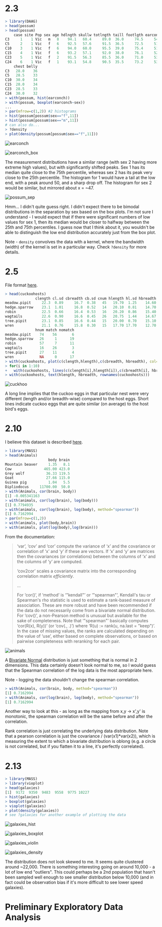 # 2.3

```R
> library(DAAG)
> head(possum)
> head(possum)
    case site Pop sex age hdlngth skullw totlngth taill footlgth earconch  eye
C3     1    1 Vic   m   8    94.1   60.4     89.0  36.0     74.5     54.5 15.2
C5     2    1 Vic   f   6    92.5   57.6     91.5  36.5     72.5     51.2 16.0
C10    3    1 Vic   f   6    94.0   60.0     95.5  39.0     75.4     51.9 15.5
C15    4    1 Vic   f   6    93.2   57.1     92.0  38.0     76.1     52.2 15.2
C23    5    1 Vic   f   2    91.5   56.3     85.5  36.0     71.0     53.2 15.1
C24    6    1 Vic   f   1    93.1   54.8     90.5  35.5     73.2     53.6 14.2
    chest belly
C3   28.0    36
C5   28.5    33
C10  30.0    34
C15  28.0    34
C23  28.5    33
C24  30.0    32
> with(possum, hist(earconch))
> with(possum, boxplot(earconch~sex))
...
> par(mfrow=c(1,2)) #2 histograms
> hist(possum[possum$sex=="f",11])
> hist(possum[possum$sex=="m",11])
# can also do...
> ?density
> plot(density(possum[possum$sex=="f",11]))
```

![earconch](earconch.png)

![earconch_box](earconch_box.png)

The measurement distributions have a similar range (with sex 2 having more extreme high values), but with significantly shifted peaks. Sex 1 has its median quite close to the 75th percentile, whereas sex 2 has its peak very close to the 25th percentile. The histogram for 1 would have a tail at the low end, with a peak around 50, and a sharp drop off. The histogram for sex 2 would be similar, but mirrored about x = ~47.

![possum_sep](possum_sep.png)

Hmm... I didn't quite guess right. I didn't expect there to be bimodal distributions in the separation by sex based on the box plots. I'm not sure I understand - I would expect that if there were significant numbers of low values for sex 1, then its median would be closer to halfway between the 25th and 75th percentiles. I guess now that I think about it, you wouldn't be able to distinguish the low end distribution accurately just from the box plot.

Note - `density` convolves the data with a kernel, where the bandwidth (width) of the kernel is set in a particular way. Check `?density` for more details.

# 2.5

File format [here](http://math.furman.edu/~dcs/courses/math47/R/library/DAAG/html/cuckoohosts.html).

```R
> head(cuckoohosts)
              clength cl.sd cbreadth cb.sd cnum hlength hl.sd hbreadth hb.sd
meadow.pipit     22.3  0.89     16.7  0.38   45   19.70  1.25    14.60  0.56
hedge.sparrow    23.1  1.01     16.8  0.52   14   20.10  0.81    14.70 14.70
robin            22.5  0.66     16.4  0.53   16   20.20  0.86    15.40 15.40
wagtails         22.6  0.90     16.6  0.45   26   20.75  1.44    14.67  0.37
tree.pipit       23.1  0.85     16.6  0.44   15   20.00  0.70    15.10  0.48
wren             21.1  0.76     15.8  0.30   15   17.70 17.70    12.70  0.37
              hnum match nomatch
meadow.pipit    74    56       6
hedge.sparrow   26     1      19
robin           57     7      11
wagtails        16    26       3
tree.pipit      27    11       4
wren            NA     0      17
> with(cuckoohosts, plot(c(clength,hlength),c(cbreadth, hbreadth), col=c(rep(1,10), rep(2,10))))
> for(i in 1:10)
+   with(cuckoohosts, lines(c(clength[i],hlength[i]),c(cbreadth[i], hbreadth[i])))
> with(cuckoohosts, text(hlength, hbreadth, rownames(cuckoohosts)))
```

![cuckhoo](cuckoo_color.png)



A long line implies that the cuckoo eggs in that particular nest were very different (length and/or breadth-wise) compared to the host eggs. Short lines indicate cuckoo eggs that are quite similar (on average) to the host bird's eggs.

# 2.10

I believe this dataset is described [here](https://vincentarelbundock.github.io/Rdatasets/doc/MASS/Animals.html).

```R
> library(MASS)
> head(Animals)
                    body brain
Mountain beaver     1.35   8.1
Cow               465.00 423.0
Grey wolf          36.33 119.5
Goat               27.66 115.0
Guinea pig          1.04   5.5
Dipliodocus     11700.00  50.0
> with(Animals, cor(brain, body))
[1] -0.005341163
> with(animals, cor(log(brain), log(body)))
[1] 0.7794935
> with(animals, cor(log(brain), log(body), method="spearman"))
[1] 0.7162994
> par(mfrow=c(1,2))
> with(animals, plot(body,brain))
> with(animals, plot(log(body),log(brain)))
```

From the documentation:

> ‘var’, ‘cov’ and ‘cor’ compute the variance of ‘x’ and the
>  covariance or correlation of ‘x’ and ‘y’ if these are vectors.  If
>  ‘x’ and ‘y’ are matrices then the covariances (or correlations)
>  between the columns of ‘x’ and the columns of ‘y’ are computed.
>
>  ‘cov2cor’ scales a covariance matrix into the corresponding
>  correlation matrix _efficiently_.
>
> ...
>
> For ‘cor()’, if ‘method’ is ‘"kendall"’ or ‘"spearman"’, Kendall's
>  tau or Spearman's rho statistic is used to estimate a rank-based
>  measure of association.  These are more robust and have been
>  recommended if the data do not necessarily come from a bivariate
>  normal distribution.
>  For ‘cov()’, a non-Pearson method is unusual but available for the
>  sake of completeness.  Note that ‘"spearman"’ basically computes
>  ‘cor(R(x), R(y))’ (or ‘cov(., .)’) where ‘R(u) := rank(u, na.last
>  = "keep")’. In the case of missing values, the ranks are
>  calculated depending on the value of ‘use’, either based on
>  complete observations, or based on pairwise completeness with
>  reranking for each pair.

![animals](animals2.png)

A [Bivariate Normal](https://en.wikipedia.org/wiki/Multivariate_normal_distribution) distribution is just something that is normal in 2 dimensions. This data certainly doesn't look normal to me, so I would guess that the Spearman correlation of the log data is the most appropriate here.

Note - logging the data shouldn't change the spearman correlation.

```R
> with(Animals, cor(brain, body, method="spearman"))
[1] 0.7162994
> with(Animals, cor(log(brain), log(body), method="spearman"))
[1] 0.7162994
```

Another way to look at this - as long as the mapping from x,y -> x',y' is monotonic, the spearman correlation will be the same before and after the correlation.

Rank correlation is just correlating the underlying data distribution. Note that a pearson correlation is just the covariance / (var(x1)*var(x2)), which is measuring the extent to which a bivariate distribution is oblong (e.g. a circle is not correlated, but if you flatten it to a line, it's perfectly correlated).

# 2.13

```R
> library(MASS)
> library(vioplot)
> head(galaxies)
[1]  9172  9350  9483  9558  9775 10227
> hist(galaxies)
> boxplot(galaxies)
> vioplot(galaxies)
> plot(density(galaxies))
# see ?galaxies for another example of plotting the data
```

![galaxies_hist](galaxies_hist.png)

![galaxies_boxplot](galaxies_boxplot.png)

![galaxies_violin](galaxies_violin.png)

![galaxies_density](galaxies_density.png)

The distribution does not look skewed to me. It seems quite clustered around ~22,000. There is something interesting going on around 10,000 - a lot of low end "outliers". This could perhaps be a 2nd population that hasn't been sampled well enough to see smaller distribution below 10,000 (and in fact could be observation bias if it's more difficult to see lower speed galaxies).

# Preliminary Exploratory Data Analysis

